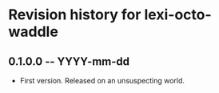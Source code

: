 # Revision history for lexi-octo-waddle

## 0.1.0.0 -- YYYY-mm-dd

* First version. Released on an unsuspecting world.
